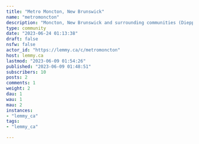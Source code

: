 ```yaml
---
title: "Metro Moncton, New Brunswick" 
name: "metromoncton"
description: "Moncton, New Brunswick and surrounding communities (Dieppe, Riverview, etc)"
type: community
date: "2023-06-24 01:13:38"
draft: false
nsfw: false
actor_id: "https://lemmy.ca/c/metromoncton"
host: lemmy.ca
lastmod: "2023-06-09 01:54:26"
published: "2023-06-09 01:48:51"
subscribers: 10
posts: 2
comments: 1
weight: 2
dau: 1
wau: 1
mau: 2
instances:
- "lemmy_ca"
tags: 
- "lemmy_ca"

---
```

